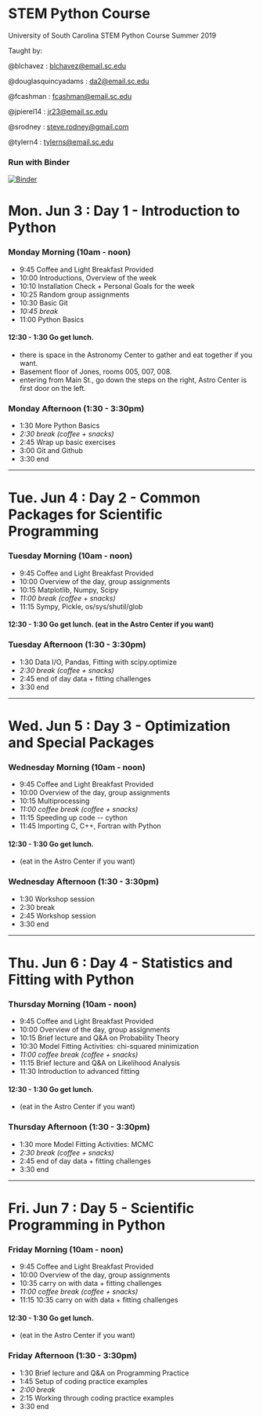 # STEM Python Course

University of South Carolina STEM Python Course Summer 2019

Taught by:

@blchavez : blchavez@email.sc.edu

@douglasquincyadams : da2@email.sc.edu

@fcashman : fcashman@email.sc.edu

@jpierel14 : jr23@email.sc.edu

@srodney : steve.rodney@gmail.com

@tylern4 : tylerns@email.sc.edu

### Run with Binder

[![Binder](https://mybinder.org/badge_logo.svg)](https://mybinder.org/v2/gh/uofscphysics/STEM_Python_Course/master)

# Mon. Jun 3 : Day 1 - Introduction to Python

### Monday Morning (10am - noon)
* 9:45   Coffee and Light Breakfast Provided
* 10:00  Introductions, Overview of the week
* 10:10  Installation Check + Personal Goals for the week
* 10:25  Random group assignments
* 10:30  Basic Git
* _10:45 break_
* 11:00  Python Basics

#### 12:30 - 1:30 Go get lunch.
* there is space in the Astronomy Center to gather and eat together if you want.
* Basement floor of Jones, rooms 005, 007, 008.
* entering from Main St., go down the steps on the right, Astro Center is first door on the left.

### Monday Afternoon (1:30 - 3:30pm)
* 1:30   More Python Basics
* _2:30   break (coffee + snacks)_
* 2:45   Wrap up basic exercises
* 3:00   Git and Github
* 3:30  end
____
# Tue. Jun 4 : Day 2 - Common Packages for Scientific Programming

### Tuesday Morning (10am - noon)
* 9:45   Coffee and Light Breakfast Provided
* 10:00  Overview of the day, group assignments
* 10:15  Matplotlib, Numpy, Scipy  
* _11:00  break (coffee + snacks)_
* 11:15  Sympy, Pickle, os/sys/shutil/glob

#### 12:30 - 1:30  Go get lunch.   (eat in the Astro Center if you want)

### Tuesday Afternoon (1:30 - 3:30pm)
* 1:30   Data I/O, Pandas, Fitting with scipy.optimize
* _2:30   break (coffee + snacks)_
* 2:45   end of day data + fitting challenges
* 3:30   end

____
# Wed. Jun 5 : Day 3 - Optimization and Special Packages

### Wednesday Morning (10am - noon)
* 9:45   Coffee and Light Breakfast Provided
* 10:00  Overview of the day, group assignments
* 10:15  Multiprocessing
* _11:00  coffee break (coffee + snacks)_
* 11:15  Speeding up code -- cython
* 11:45  Importing C, C++, Fortran with Python

#### 12:30 - 1:30 Go get lunch.   
* (eat in the Astro Center if you want)

### Wednesday Afternoon (1:30 - 3:30pm)
* 1:30   Workshop session
* 2:30   break
* 2:45   Workshop session
* 3:30   end


____
# Thu. Jun 6 : Day 4 - Statistics and Fitting with Python

### Thursday Morning (10am - noon)
* 9:45   Coffee and Light Breakfast Provided
* 10:00  Overview of the day, group assignments
* 10:15  Brief lecture and Q&A on Probability Theory
* 10:30  Model Fitting Activities: chi-squared minimization
* _11:00 coffee break (coffee + snacks)_
* 11:15  Brief lecture and Q&A on Likelihood Analysis
* 11:30  Introduction to advanced fitting

#### 12:30 - 1:30 Go get lunch.   
* (eat in the Astro Center if you want)

### Thursday Afternoon (1:30 - 3:30pm)
* 1:30   more Model Fitting Activities: MCMC
* _2:30   break (coffee + snacks)_
* 2:45   end of day data + fitting challenges
* 3:30  end
____
# Fri. Jun 7 : Day 5 - Scientific Programming in Python

### Friday Morning (10am - noon)
* 9:45   Coffee and Light Breakfast Provided
* 10:00  Overview of the day, group assignments
* 10:35  carry on with data + fitting challenges  
* _11:00 coffee break (coffee + snacks)_
* 11:15 10:35  carry on with data + fitting challenges   

#### 12:30 - 1:30 Go get lunch.   
* (eat in the Astro Center if you want)

### Friday Afternoon (1:30 - 3:30pm)
* 1:30 Brief lecture and Q&A on Programming Practice
* 1:45 Setup of coding practice examples
* _2:00   break_
* 2:15 Working through coding practice examples
* 3:30   end
